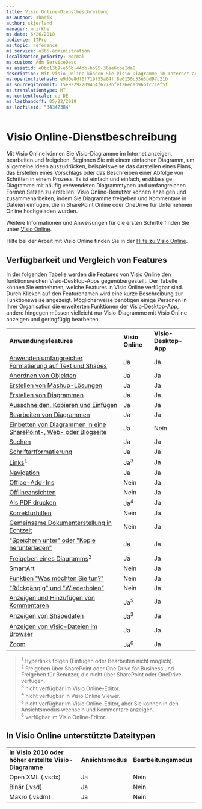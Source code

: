 ```yaml
---
title: Visio Online-Dienstbeschreibung
ms.author: sharik
author: skjerland
manager: mnirkhe
ms.date: 6/26/2018
audience: ITPro
ms.topic: reference
ms.service: o365-administration
localization_priority: Normal
ms.custom: Adm_ServiceDesc
ms.assetid: e0bc13b9-e56b-44db-bb95-36ae6cbe1da8
description: Mit Visio Online können Sie Visio-Diagramme im Internet anzeigen, bearbeiten und freigeben. Beginnen Sie mit einem einfachen Diagramm, um allgemeine Ideen auszudrücken, beispielsweise das darstellen eines Plans, das Erstellen eines Vorschlags oder das Beschreiben einer Abfolge von Schritten in einem Prozess. Es ist einfach und einfach, erstklassige Diagramme mit häufig verwendeten Diagrammtypen und umfangreichen Formen Sätzen zu erstellen. Visio Online-Benutzer können anzeigen und zusammenarbeiten, indem Sie Diagramme freigeben und Kommentare in Dateien einfügen, die in SharePoint Online oder OneDrive für Unternehmen Online hochgeladen wurden.
ms.openlocfilehash: e9d0e8df0f719f55a04ff8e0150c53e5bd97c21b
ms.sourcegitcommit: 15e92292209454f6778bfef26ecab96bfc71ef5f
ms.translationtype: MT
ms.contentlocale: de-DE
ms.lasthandoff: 05/22/2019
ms.locfileid: "34342384"
---
```

# <a name="visio-online-service-description"></a>Visio Online-Dienstbeschreibung

Mit Visio Online können Sie Visio-Diagramme im Internet anzeigen, bearbeiten und freigeben. Beginnen Sie mit einem einfachen Diagramm, um allgemeine Ideen auszudrücken, beispielsweise das darstellen eines Plans, das Erstellen eines Vorschlags oder das Beschreiben einer Abfolge von Schritten in einem Prozess. Es ist einfach und einfach, erstklassige Diagramme mit häufig verwendeten Diagrammtypen und umfangreichen Formen Sätzen zu erstellen. Visio Online-Benutzer können anzeigen und zusammenarbeiten, indem Sie Diagramme freigeben und Kommentare in Dateien einfügen, die in SharePoint Online oder OneDrive für Unternehmen Online hochgeladen wurden.
  
Weitere Informationen und Anweisungen für die ersten Schritte finden Sie unter [Visio Online](https://products.office.com/en-US/visio/visio-online).
  
Hilfe bei der Arbeit mit Visio Online finden Sie in der [Hilfe zu Visio Online](https://go.microsoft.com/fwlink/?linkid=855982).
  
## <a name="feature-availability-and-comparison"></a>Verfügbarkeit und Vergleich von Features

In der folgenden Tabelle werden die Features von Visio Online den funktionsreichen Visio-Desktop-Apps gegenübergestellt. Der Tabelle können Sie entnehmen, welche Features in Visio Online verfügbar sind. Durch Klicken auf den Featurenamen wird eine kurze Beschreibung zur Funktionsweise angezeigt. Möglicherweise benötigen einige Personen in Ihrer Organisation die erweiterten Funktionen der Visio-Desktop-App, andere hingegen müssen vielleicht nur Visio-Diagramme mit Visio Online anzeigen und geringfügig bearbeiten. 
  
||||
|:-----|:-----|:-----|
|**Anwendungsfeatures** <br/> |**Visio Online** <br/> |**Visio-Desktop-App** <br/> |
|[Anwenden umfangreicher Formatierung auf Text und Shapes](visio-online.md#BM_1) <br/> |Ja  <br/> |Ja  <br/> |
|[Anordnen von Objekten](visio-online.md#BM_2) <br/> |Ja  <br/> |Ja  <br/> |
|[Erstellen von Mashup-Lösungen](visio-online.md#BM_3) <br/> |Ja  <br/> |Ja  <br/> |
|[Erstellen von Diagrammen](visio-online.md#BM_4) <br/> |Ja  <br/> |Ja  <br/> |
|[Ausschneiden, Kopieren und Einfügen](visio-online.md#BM_5) <br/> |Ja  <br/> |Ja  <br/> |
|[Bearbeiten von Diagrammen](visio-online.md#BM_6) <br/> |Ja  <br/> |Ja  <br/> |
|[Einbetten von Diagrammen in eine SharePoint-, Web- oder Blogseite](visio-online.md#BM_7) <br/> |Ja  <br/> |Nein  <br/> |
|[Suchen](visio-online.md#BM_8) <br/> |Ja  <br/> |Ja  <br/> |
|[Schriftartformatierung](visio-online.md#BM_9) <br/> |Ja  <br/> |Ja  <br/> |
|[Links](visio-online.md#BM_10)<sup>1</sup> <br/> |Ja<sup>3</sup> <br/> |Ja  <br/> |
|[Navigation](visio-online.md#BM_11) <br/> |Ja  <br/> |Ja  <br/> |
|[Office-Add-Ins](visio-online.md#BM_12) <br/> |Nein  <br/> |Ja  <br/> |
|[Offlineansichten](visio-online.md#BM_13) <br/> |Nein  <br/> |Ja  <br/> |
|[Als PDF drucken](visio-online.md#BM_14) <br/> |Ja<sup>4</sup> <br/> |Ja  <br/> |
|[Korrekturhilfen](visio-online.md#BM_15) <br/> |Nein  <br/> |Ja  <br/> |
|[Gemeinsame Dokumenterstellung in Echtzeit](visio-online.md#BM_16) <br/> |Nein  <br/> |Ja  <br/> |
|["Speichern unter" oder "Kopie herunterladen"](visio-online.md#BM_17) <br/> |Ja  <br/> |Ja  <br/> |
|[Freigeben eines Diagramms](visio-online.md#BM_18)<sup>2</sup> <br/> |Ja  <br/> |Ja  <br/> |
|[SmartArt](visio-online.md#BM_19) <br/> |Nein  <br/> |Ja  <br/> |
|[Funktion "Was möchten Sie tun?"](visio-online.md#BM_20) <br/> |Nein  <br/> |Ja  <br/> |
|["Rückgängig" und "Wiederholen"](visio-online.md#BM_21) <br/> |Nein  <br/> |Ja  <br/> |
|[Anzeigen und Hinzufügen von Kommentaren](visio-online.md#BM_22) <br/> |Ja<sup>5</sup> <br/> |Ja  <br/> |
|[Anzeigen von Shapedaten](visio-online.md#BM_23) <br/> |Ja<sup>3</sup> <br/> |Ja  <br/> |
|[Anzeigen von Visio-Dateien im Browser](visio-online.md#BM_24) <br/> |Ja  <br/> |Ja  <br/> |
|[Zoom](visio-online.md#BM_25) <br/> |Ja<sup>6</sup> <br/> |Ja  <br/> |
   
> <sup>1</sup> Hyperlinks folgen (Einfügen oder Bearbeiten nicht möglich). 
<br/><sup>2</sup> Freigeben über SharePoint oder One Drive for Business und Freigeben für Benutzer, die nicht über SharePoint oder OneDrive verfügen. 
<br/> <sup>3</sup> nicht verfügbar im Visio Online-Editor.
<br/><sup>4</sup> nicht verfügbar in Visio Online Viewer. 
<br/><sup>5</sup> nicht verfügbar im Visio Online-Editor, aber Sie können in den Ansichtsmodus wechseln und Kommentare anzeigen. 
<br/><sup>6</sup> verfügbar im Visio Online-Editor. 
  
## <a name="supported-file-types-in-visio-online"></a>In Visio Online unterstützte Dateitypen

||||
|:-----|:-----|:-----|
|**In Visio 2010 oder höher erstellte Visio-Diagramme** <br/> |**Ansichtsmodus** <br/> |**Bearbeitungsmodus** <br/> |
|Open XML (.vsdx)  <br/> |Ja  <br/> |Nein  <br/> |
|Binär (.vsd)  <br/> |Ja  <br/> |Nein  <br/> |
|Makro (.vsdm)  <br/> |Ja  <br/> |Nein  <br/> |
   

